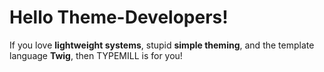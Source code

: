 # Hello Theme-Developers!

If you love **lightweight systems**, stupid **simple theming**, and the template language **Twig**, then TYPEMILL is for you!